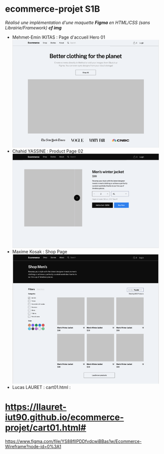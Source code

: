 # ecommerce-projet S1B
*Réalisé une implémentation d'une maquette **Figma** en HTML/CSS (sans Librairie/Framework) **cf img***


* Mehmet-Emin IKITAS : Page d'accueil Hero 01
![Page acceuil](img/Hero01.png)  
* Chahid YASSINE : Product Page 02
![Page produit](img/productpage02.png)  
* Maxime Kosak : Shop Page
![Page shop](img/shoppage.png)  
* Lucas LAURET : cart01.html :
# https://llauret-iut90.github.io/ecommerce-projet/cart01.html#  
   
https://www.figma.com/file/YS88fIlPDDfvdcwiBBas1w/Ecommerce-Wireframe?node-id=0%3A1